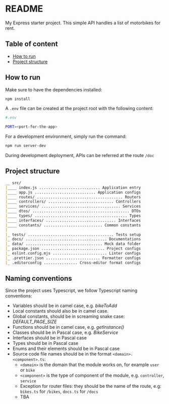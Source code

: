 # README

My Express starter project.
This simple API handles a list of motorbikes for rent.

## Table of content

<!-- toc -->

- [How to run](#how-to-run)
- [Project structure](#project-structure)

<!-- tocstop -->

## How to run

Make sure to have the dependencies installed:

```bash
npm install
```

A `.env` file can be created at the project root with the following content:

```sh
#.env

PORT=<port-for-the-app>
```

For a development environment, simply run the command:

```bash
npm run server-dev
```

During development deployment, APIs can be referred at the route `/doc`

## Project structure

```markdown
__ src/
|____ index.js ........................... Application entry
|____ app.js ........................... Application configs
|____ routes/ ...................................... Routers
|____ controllers/ ............................. Controllers
|____ services/ ................................... Services
|____ dtos/ ........................................... DTOs
|____ types/ ......................................... Types
|____ interfaces/ ............................... Interfaces
|____ constants/ .......................... Common constants
|
|_ tests/ ...................................... Tests setup
|_ docs/ .................................... Documentations
|_ data/ .................................. Mock data folder
|_ package.json ............................ Project configs
|_ eslint.config.mjs ........................ Linter configs
|_ .prettier.json ........................ Formatter configs
|_ .editorconfig ............... Cross-editor format configs
```

## Naming conventions

Since the project uses Typescript, we follow Typescript naming conventions:

- Variables should be in camel case, e.g. _bikeToAdd_
- Local constants should also be in camel case.
- Global constants, should be in screaming snake case: _DEFAULT_PAGE_SIZE_
- Functions should be in camel case, e.g. _getInstance()_
- Classes should be in Pascal case, e.g. _BikeService_
- Interfaces should be in Pascal case
- Types should be in Pascal case
- Enums and their elements should be in Pascal case
- Source code file names should be in the format `<domain>.<component>.ts`:
  - `<domain>` is the domain that the module works on, for example `user` or `bike`
  - `<component>` is the type of component of the module, e.g. `controller`, `service`
  - Exception for router files: they should be the name of the route, e.g: `bikes.ts` for `/bikes`, `docs.ts` for `/docs`
  - TBA

